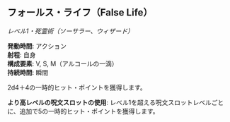 ## フォールス・ライフ（False Life）
*レベル1・死霊術（ソーサラー、ウィザード）*

**発動時間**: アクション  
**射程**: 自身  
**構成要素**: V, S, M（アルコールの一滴）  
**持続時間**: 瞬間

2d4＋4の一時的ヒット・ポイントを獲得します。

**より高レベルの呪文スロットの使用**: レベル1を超える呪文スロットレベルごとに、追加で5の一時的ヒット・ポイントを獲得します。